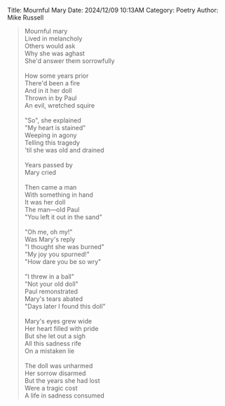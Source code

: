 Title: Mournful Mary
Date: 2024/12/09 10:13AM
Category: Poetry
Author: Mike Russell

> Mournful mary<br>
> Lived in melancholy<br>
> Others would ask<br>
> Why she was aghast<br>
> She'd answer them sorrowfully<br>
> <br>
> How some years prior<br>
> There'd been a fire<br>
> And in it her doll<br>
> Thrown in by Paul<br>
> An evil, wretched squire<br>
> <br>
> "So", she explained<br>
> "My heart is stained"<br>
> Weeping in agony<br>
> Telling this tragedy<br>
> 'til she was old and drained<br>
> <br>
> Years passed by<br>
> Mary cried<br>
> <br>
> Then came a man<br>
> With something in hand<br>
> It was her doll<br>
> The man—old Paul<br>
> "You left it out in the sand"<br>
> <br>
> "Oh me, oh my!"<br>
> Was Mary's reply<br>
> "I thought she was burned"<br>
> "My joy you spurned!"<br>
> "How dare you be so wry"<br>
> <br>
> "I threw in a ball"<br>
> "Not your old doll"<br>
> Paul remonstrated<br>
> Mary's tears abated<br>
> "Days later I found this doll"<br>
> <br>
> Mary's eyes grew wide<br>
> Her heart filled with pride<br>
> But she let out a sigh<br>
> All this sadness rife<br>
> On a mistaken lie<br>
> <br>
> The doll was unharmed<br>
> Her sorrow disarmed<br>
> But the years she had lost<br>
> Were a tragic cost<br>
> A life in sadness consumed<br>
